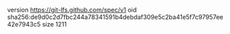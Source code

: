 version https://git-lfs.github.com/spec/v1
oid sha256:de9d0c2d7fbc244a78341591b4debdaf309e5c2ba41e5f7c97957ee42e7943c5
size 1211
